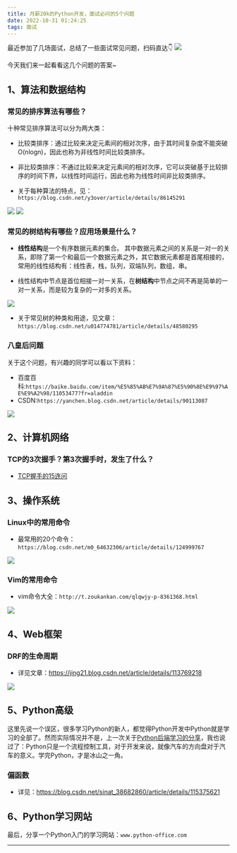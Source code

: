 ```yaml
---
title: 月薪20k的Python开发，面试必问的5个问题
date: 2022-10-31 01:24:25
tags: 面试
---
```




最近参加了几场面试，总结了一些面试常见问题，扫码直达👇
![](https://article-1300615378.cos.ap-nanjing.myqcloud.com/%E6%9C%88%E8%96%AA20k%E7%9A%84%E9%9D%A2%E8%AF%95%E9%97%AE%E9%A2%98%2F20k.jpg)

今天我们来一起看看这几个问题的答案~

## 1、算法和数据结构

### 常见的排序算法有哪些？

十种常见排序算法可以分为两大类：

- 比较类排序：通过比较来决定元素间的相对次序，由于其时间复杂度不能突破O(nlogn)，因此也称为非线性时间比较类排序。
- 非比较类排序：不通过比较来决定元素间的相对次序，它可以突破基于比较排序的时间下界，以线性时间运行，因此也称为线性时间非比较类排序。 

- 关于每种算法的特点，见：``https://blog.csdn.net/y3over/article/details/86145291``

![](https://article-1300615378.cos.ap-nanjing.myqcloud.com/%E6%9C%88%E8%96%AA20k%E7%9A%84%E9%9D%A2%E8%AF%95%E9%97%AE%E9%A2%98%2Fpaixu.png)
![](https://article-1300615378.cos.ap-nanjing.myqcloud.com/%E6%9C%88%E8%96%AA20k%E7%9A%84%E9%9D%A2%E8%AF%95%E9%97%AE%E9%A2%98%2Fpaixu-time.png)

### 常见的树结构有哪些？应用场景是什么？
- **线性结构**是一个有序数据元素的集合。 其中数据元素之间的关系是一对一的关系，即除了第一个和最后一个数据元素之外，其它数据元素都是首尾相接的，常用的线性结构有：线性表，栈，队列，双端队列，数组，串。

- 线性结构中节点是首位相接一对一关系，在**树结构**中节点之间不再是简单的一对一关系，而是较为复杂的一对多的关系。

![](https://article-1300615378.cos.ap-nanjing.myqcloud.com/%E6%9C%88%E8%96%AA20k%E7%9A%84%E9%9D%A2%E8%AF%95%E9%97%AE%E9%A2%98%2Fshu.jpg)

- 关于常见树的种类和用途，见文章：``https://blog.csdn.net/u014774781/article/details/48580295``

### 八皇后问题

关于这个问题，有兴趣的同学可以看以下资料：
- 百度百科:``https://baike.baidu.com/item/%E5%85%AB%E7%9A%87%E5%90%8E%E9%97%AE%E9%A2%98/11053477?fr=aladdin``
- CSDN:``https://yanchen.blog.csdn.net/article/details/90113087``

![](https://article-1300615378.cos.ap-nanjing.myqcloud.com/%E6%9C%88%E8%96%AA20k%E7%9A%84%E9%9D%A2%E8%AF%95%E9%97%AE%E9%A2%98%2F8hh.png)

## 2、计算机网络

### TCP的3次握手？第3次握手时，发生了什么？

- [TCP握手的15连问](https://mp.weixin.qq.com/s/uMVTMkXVxOczjdXZR_7JbQ)

## 3、操作系统

### Linux中的常用命令

- 最常用的20个命令：``https://blog.csdn.net/m0_64632306/article/details/124999767``

![](https://article-1300615378.cos.ap-nanjing.myqcloud.com/%E6%9C%88%E8%96%AA20k%E7%9A%84%E9%9D%A2%E8%AF%95%E9%97%AE%E9%A2%98%2Flinux.png)

### Vim的常用命令

- vim命令大全：``http://t.zoukankan.com/qlqwjy-p-8361368.html``

![](https://article-1300615378.cos.ap-nanjing.myqcloud.com/%E6%9C%88%E8%96%AA20k%E7%9A%84%E9%9D%A2%E8%AF%95%E9%97%AE%E9%A2%98%2Fvim.gif)

## 4、Web框架

### DRF的生命周期

- 详见文章：https://jing21.blog.csdn.net/article/details/113769218

![](https://article-1300615378.cos.ap-nanjing.myqcloud.com/%E6%9C%88%E8%96%AA20k%E7%9A%84%E9%9D%A2%E8%AF%95%E9%97%AE%E9%A2%98%2Fdrf.png)


## 5、Python高级

这里先说一个误区，很多学习Python的新人，都觉得Python开发中Python就是学习的全部了。然而实际情况并不是，上一次关于[Python后端学习的分享](https://mp.weixin.qq.com/s/JqY0vFpBnG6CzDD1sB3nDw)，我也说过了：Python只是一个流程控制工具，对于开发来说，就像汽车的方向盘对于汽车的意义。学完Python，才是冰山之一角。

### 偏函数

- 详见：https://blog.csdn.net/sinat_38682860/article/details/115375621

## 6、Python学习网站

最后，分享一个Python入门的学习网站：``www.python-office.com``

----